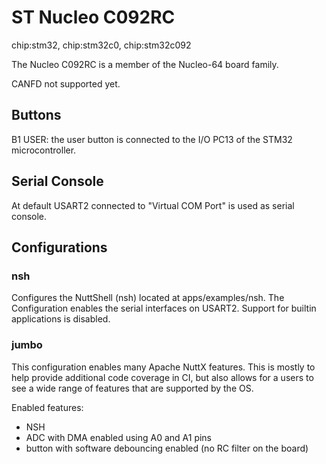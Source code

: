 # ST Nucleo C092RC

<div class="tags">

chip:stm32, chip:stm32c0, chip:stm32c092

</div>

The Nucleo C092RC is a member of the Nucleo-64 board family.

CANFD not supported yet.

## Buttons

B1 USER: the user button is connected to the I/O PC13 of the STM32
microcontroller.

## Serial Console

At default USART2 connected to "Virtual COM Port" is used as serial
console.

## Configurations

### nsh

Configures the NuttShell (nsh) located at apps/examples/nsh. The
Configuration enables the serial interfaces on USART2. Support for
builtin applications is disabled.

### jumbo

This configuration enables many Apache NuttX features. This is mostly to
help provide additional code coverage in CI, but also allows for a users
to see a wide range of features that are supported by the OS.

Enabled features:

  - NSH
  - ADC with DMA enabled using A0 and A1 pins
  - button with software debouncing enabled (no RC filter on the board)
